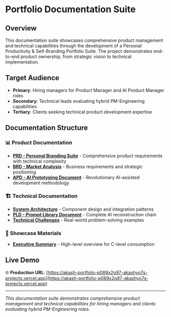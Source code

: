 # Portfolio Documentation Suite

## Overview
This documentation suite showcases comprehensive product management and technical capabilities through the development of a Personal Productivity & Self-Branding Portfolio Suite. The project demonstrates end-to-end product ownership, from strategic vision to technical implementation.

## Target Audience
- **Primary**: Hiring managers for Product Manager and AI Product Manager roles
- **Secondary**: Technical leads evaluating hybrid PM-Engineering capabilities
- **Tertiary**: Clients seeking technical product development expertise

## Documentation Structure

### 📊 Product Documentation
- **[PRD - Personal Branding Suite](./product/PRD_Personal_Branding_Suite.md)** - Comprehensive product requirements with technical complexity
- **[BRD - Market Analysis](./product/BRD_Market_Analysis.md)** - Business requirements and strategic positioning
- **[APD - AI Prototyping Document](./product/APD_AI_Prototyping_Document.md)** - Revolutionary AI-assisted development methodology

### 🏗️ Technical Documentation
- **[System Architecture](./technical/System_Architecture.md)** - Component design and integration patterns
- **[PLD - Prompt Library Document](./technical/PLD_Prompt_Library_Document.md)** - Complete AI reconstruction chain
- **[Technical Challenges](./implementation/Technical_Challenges.md)** - Real-world problem-solving examples

### 🎯 Showcase Materials
- **[Executive Summary](./showcase/Executive_Summary.md)** - High-level overview for C-level consumption

## Live Demo
🌐 **Production URL**: [https://akash-portfolio-p089x2g97-akashyo7s-projects.vercel.app](https://akash-portfolio-p089x2g97-akashyo7s-projects.vercel.app)

---
*This documentation suite demonstrates comprehensive product management and technical capabilities for hiring managers and clients evaluating hybrid PM-Engineering roles.*